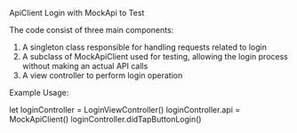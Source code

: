 ApiClient Login with MockApi to Test

The code consist of three main components: 

1. A singleton class responsible for handling requests related to login
2. A subclass of MockApiClient used for testing, allowing the login process without making an actual API calls
3. A view controller to perform login operation 

Example Usage: 

let loginController = LoginViewController()
loginController.api = MockApiClient()
loginController.didTapButtonLogin()



